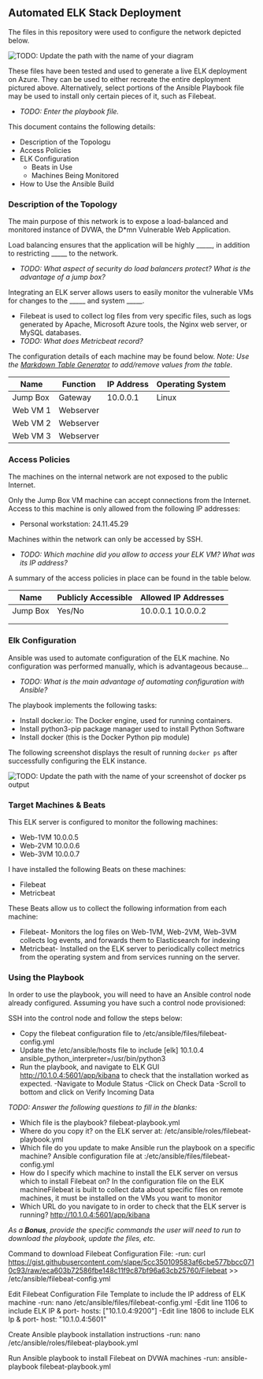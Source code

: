 ## Automated ELK Stack Deployment

The files in this repository were used to configure the network depicted below.

![TODO: Update the path with the name of your diagram](Images/diagram_filename.png)

These files have been tested and used to generate a live ELK deployment on Azure. They can be used to either recreate the entire deployment pictured above. Alternatively, select portions of the Ansible Playbook file may be used to install only certain pieces of it, such as Filebeat.

  - _TODO: Enter the playbook file._

This document contains the following details:
- Description of the Topologu
- Access Policies
- ELK Configuration
  - Beats in Use
  - Machines Being Monitored
- How to Use the Ansible Build


### Description of the Topology

The main purpose of this network is to expose a load-balanced and monitored instance of DVWA, the D*mn Vulnerable Web Application.

Load balancing ensures that the application will be highly _____, in addition to restricting _____ to the network.
- _TODO: What aspect of security do load balancers protect? What is the advantage of a jump box?_

Integrating an ELK server allows users to easily monitor the vulnerable VMs for changes to the _____ and system _____.
- Filebeat is used to collect log files from very specific files, such as logs generated by Apache, Microsoft Azure tools, the Nginx web server, or MySQL databases.
- _TODO: What does Metricbeat record?_

The configuration details of each machine may be found below.
_Note: Use the [Markdown Table Generator](http://www.tablesgenerator.com/markdown_tables) to add/remove values from the table_.

| Name     | Function | IP Address | Operating System |
|----------|----------|------------|------------------|
| Jump Box | Gateway  | 10.0.0.1   | Linux            |
| Web VM 1 |Webserver |            |                  |
| Web VM 2 |Webserver |            |                  |
| Web VM 3 |Webserver |            |                  |

### Access Policies

The machines on the internal network are not exposed to the public Internet. 

Only the Jump Box VM machine can accept connections from the Internet. Access to this machine is only allowed from the following IP addresses:
- Personal workstation: 24.11.45.29

Machines within the network can only be accessed by SSH.
- _TODO: Which machine did you allow to access your ELK VM? What was its IP address?_

A summary of the access policies in place can be found in the table below.

| Name     | Publicly Accessible | Allowed IP Addresses |
|----------|---------------------|----------------------|
| Jump Box | Yes/No              | 10.0.0.1 10.0.0.2    |
|          |                     |                      |
|          |                     |                      |

### Elk Configuration

Ansible was used to automate configuration of the ELK machine. No configuration was performed manually, which is advantageous because...
- _TODO: What is the main advantage of automating configuration with Ansible?_

The playbook implements the following tasks:
- Install docker.io: The Docker engine, used for running containers.
- Install python3-pip package manager used to install Python Software
- Install docker (this is the Docker Python pip module)

The following screenshot displays the result of running `docker ps` after successfully configuring the ELK instance.

![TODO: Update the path with the name of your screenshot of docker ps output](Images/docker_ps_output.png)

### Target Machines & Beats
This ELK server is configured to monitor the following machines:
- Web-1VM 10.0.0.5 
- Web-2VM 10.0.0.6 
- Web-3VM 10.0.0.7

I have installed the following Beats on these machines:
- Filebeat
- Metricbeat

These Beats allow us to collect the following information from each machine:
- Filebeat- Monitors the log files on Web-1VM, Web-2VM, Web-3VM collects log events, and forwards them to Elasticsearch for indexing
- Metricbeat- Installed on the ELK server to periodically collect metrics from the operating system and from services running on the server.

### Using the Playbook
In order to use the playbook, you will need to have an Ansible control node already configured. Assuming you have such a control node provisioned: 

SSH into the control node and follow the steps below:
- Copy the filebeat configuration file to /etc/ansible/files/filebeat-config.yml 
- Update the /etc/ansible/hosts file to include [elk] 10.1.0.4 ansible_python_interpreter=/usr/bin/python3
- Run the playbook, and navigate to ELK GUI http://10.1.0.4:5601/app/kibana to check that the installation worked as expected. 
   -Navigate to Module Status
   -Click on Check Data
   -Scroll to bottom and click on Verify Incoming Data

_TODO: Answer the following questions to fill in the blanks:_
- Which file is the playbook? filebeat-playbook.yml 
- Where do you copy it? on the ELK server at: /etc/ansible/roles/filebeat-playbook.yml
- Which file do you update to make Ansible run the playbook on a specific machine? Ansible configuration file at :/etc/ansible/files/filebeat-config.yml 
- How do I specify which machine to install the ELK server on versus which to install Filebeat on? In the configuration file on the ELK machineFilebeat is built to collect data about specific files on remote machines, it must be installed on the VMs you want to monitor   
- Which URL do you navigate to in order to check that the ELK server is running? http://10.1.0.4:5601/app/kibana

_As a **Bonus**, provide the specific commands the user will need to run to download the playbook, update the files, etc._

Command to download Filebeat Configuration File:
-run: curl https://gist.githubusercontent.com/slape/5cc350109583af6cbe577bbcc0710c93/raw/eca603b72586fbe148c11f9c87bf96a63cb25760/Filebeat >> /etc/ansible/filebeat-config.yml

Edit Filebeat Configuration File Template to include the IP address of ELK machine 
-run: nano /etc/ansible/files/filebeat-config.yml
   -Edit line 1106 to include ELK IP & port- hosts: ["10.1.0.4:9200"]
   -Edit line 1806 to include ELK Ip & port- host: "10.1.0.4:5601"

Create Ansible playbook installation instructions
-run: nano /etc/ansible/roles/filebeat-playbook.yml

Run Ansible playbook to install Filebeat on DVWA machines
-run: ansible-playbook filebeat-playbook.yml
